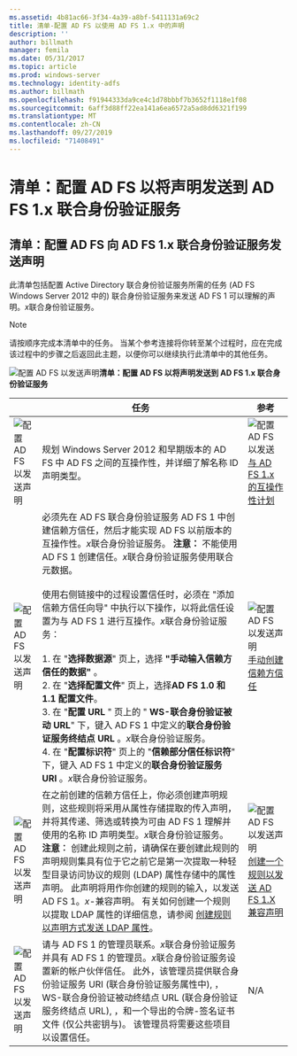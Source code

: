 ```yaml
---
ms.assetid: 4b81ac66-3f34-4a39-a8bf-5411131a69c2
title: 清单-配置 AD FS 以使用 AD FS 1.x 中的声明
description: ''
author: billmath
manager: femila
ms.date: 05/31/2017
ms.topic: article
ms.prod: windows-server
ms.technology: identity-adfs
ms.author: billmath
ms.openlocfilehash: f91944333da9ce4c1d78bbbf7b3652f1118e1f08
ms.sourcegitcommit: 6aff3d88ff22ea141a6ea6572a5ad8dd6321f199
ms.translationtype: MT
ms.contentlocale: zh-CN
ms.lasthandoff: 09/27/2019
ms.locfileid: "71408491"
---
```

# <a name="checklist-configuring-ad-fs-to-send-claims-to-an-ad-fs-1x-federation-service"></a>清单：配置 AD FS 以将声明发送到 AD FS 1.x 联合身份验证服务

  
## <a name="checklist-configuring-ad-fs-to-send-claims-to-an-adfs1x-federation-service"></a>清单：配置 AD FS 向 AD FS 1.x 联合身份验证服务发送声明  
此清单包括配置 Active Directory 联合身份验证服务所需的任务 \(AD FS Windows Server 2012 中的\) 联合身份验证服务来发送 AD FS 1 可以理解的声明。*x*联合身份验证服务。  
  
> [!NOTE]  
> 请按顺序完成本清单中的任务。 当某个参考连接将你转至某个过程时，应在完成该过程中的步骤之后返回此主题，以便你可以继续执行此清单中的其他任务。  
  
![配置 AD FS 以发送声明](media/2b05dce3-938f-4168-9b8f-1f4398cbdb9b.gif)**清单：配置 AD FS 以将声明发送到 AD FS 1.x 联合身份验证服务**  
  
||任务|参考|  
|-|--------|-------------|  
|![配置 AD FS 以发送声明](media/icon_checkboxo.gif)|规划 Windows Server 2012 和早期版本的 AD FS 中 AD FS 之间的互操作性，并详细了解名称 ID 声明类型。|![配置 AD FS 以发送](media/faa393df-4856-4431-9eda-4f4e5be72a90.gif)[与 AD FS 1.x 的互操作性计划](https://technet.microsoft.com/library/ff678040.aspx)|  
|![配置 AD FS 以发送声明](media/icon_checkboxo.gif)|必须先在 AD FS 联合身份验证服务 AD FS 1 中创建信赖方信任，然后才能实现 AD FS 以前版本的互操作性。*x*联合身份验证服务。 **注意：** 不能使用 AD FS 1 创建信任。*x*联合身份验证服务使用联合元数据。<br /><br />使用右侧链接中的过程设置信任时，必须在 "添加信赖方信任向导" 中执行以下操作，以将此信任设置为与 AD FS 1 进行互操作。*x*联合身份验证服务：<br /><br />1. 在 "**选择数据源**" 页上，选择 **"手动输入信赖方信任的数据"** 。<br />2. 在 "**选择配置文件**" 页上，选择**AD FS 1.0 和1.1 配置文件**。<br />3. 在 "**配置 URL** " 页上的 " **WS\-联合身份验证被动 URL**" 下，键入 AD FS 1 中定义的**联合身份验证服务终结点 URL** 。*x*联合身份验证服务。<br />4. 在 "**配置标识符**" 页上的 "**信赖部分信任标识符**" 下，键入 AD FS 1 中定义的**联合身份验证服务 URI** 。*x*联合身份验证服务。|![配置 AD FS 以发送声明](media/faa393df-4856-4431-9eda-4f4e5be72a90.gif)[手动创建信赖方信任](../../ad-fs/operations/Create-a-Relying-Party-Trust.md)|  
|![配置 AD FS 以发送声明](media/icon_checkboxo.gif)|在之前创建的信赖方信任上，你必须创建声明规则，这些规则将采用从属性存储提取的传入声明，并将其传递、筛选或转换为可由 AD FS 1 理解并使用的名称 ID 声明类型。*x*联合身份验证服务。 **注意︰** 创建此规则之前，请确保在要创建此规则的声明规则集具有位于它之前它是第一次提取一种轻型目录访问协议的规则 \(LDAP\) 属性存储中的属性声明。 此声明将用作你创建的规则的输入，以发送 AD FS 1。*x*\-兼容声明。 有关如何创建一个规则以提取 LDAP 属性的详细信息，请参阅 [创建规则以声明方式发送 LDAP 属性](../../ad-fs/operations/Create-a-Rule-to-Send-LDAP-Attributes-as-Claims.md)。|![配置 AD FS 以发送声明](media/faa393df-4856-4431-9eda-4f4e5be72a90.gif)[创建一个规则以发送 AD FS 1.X 兼容声明](../../ad-fs/operations/Create-a-Rule-to-Send-an-AD-FS-1x-Compatible-Claim.md)|  
|![配置 AD FS 以发送声明](media/icon_checkboxo.gif)|请与 AD FS 1 的管理员联系。*x*联合身份验证服务并具有 AD FS 1 的管理员。*x*联合身份验证服务设置新的帐户伙伴信任。 此外，该管理员提供联合身份验证服务 URI \(联合身份验证服务属性中\), ，WS\-联合身份验证被动终结点 URL \(联合身份验证服务终结点 URL\), ，和一个导出的令牌\-签名证书文件 \(仅公共密钥与\)。 该管理员将需要这些项目以设置信任。|N\/A|  
  

